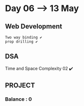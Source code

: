 # Day 06 --> 13 May 

## Web Development
    Two way binding ✔️
    prop drilling ✔️
    
## DSA
   Time and Space Complexity 02 ✔️

## PROJECT
    


### Balance : 0 